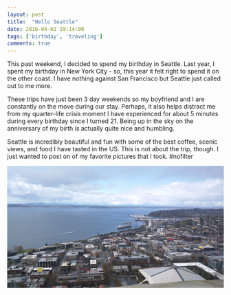 ```yaml
---
layout: post
title:  "Hello Seattle"
date: 2016-04-01 19:14:00
tags: ['birthday', 'traveling']
comments: true
---
```


This past weekend, I decided to spend my birthday in Seattle. Last year, I spent my birthday in New York City - so, this year it felt right to spend it on the other coast. I have nothing against San Francisco but Seattle just called out to me more.

These trips have just been 3 day weekends so my boyfriend and I are constantly on the move during our stay. Perhaps, it also helps distract me from my quarter-life crisis moment I have experienced for about 5 minutes during every birthday since I turned 21. Being up in the sky on the anniversary of my birth is actually quite nice and humbling.

Seattle is incredibly beautiful and fun with some of the best coffee, scenic views, and food I have tasted in the US. This is not about the trip, though. I just wanted to post on of my favorite pictures that I took. <span class="u--text-pink">#nofilter</span>

<img src="/assets/hello-seattle.jpg" alt="seattle"/>
